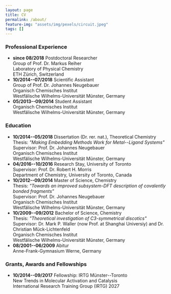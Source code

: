 ```yaml
---
layout: page
title: CV
permalink: /about/
feature-img: "assets/img/pexels/circuit.jpeg"
tags: []
---
```


### Professional Experience
- **since 08/2018** Postdoctoral Researcher  
Group of Prof. Dr. Markus Reiher  
Laboratory of Physical Chemistry  
ETH Zürich, Switzerland  
- **10/2014--07/2018** Scientific Assistant   
Group of Prof. Dr. Johannes Neugebauer    
Organisch Chemisches Institut  
Westfälische Wilhelms-Universität Münster, Germany  
- **05/2013--09/2014** Student Assistant  
Organisch Chemisches Institut  
Westfälische Wilhelms-Universität Münster, Germany  
### Education
- **10/2014--05/2018** Dissertation (Dr. rer. nat.), Theoretical Chemistry  
Thesis: *"Making Embedding Methods Work for Metal--Ligand Systems"*  
Supervisor: Prof. Dr. Johannes Neugebauer  
Organisch Chemisches Institut  
Westfälische Wilhelms-Universität Münster, Germany  
- **04/2016--10/2016** Research Stay, University of Toronto  
Supervisor: Prof. Dr. Robert H. Morris  
Department of Chemistry, University of Toronto, Canada  
- **10/2012--09/2014** Master of Science, Chemistry  
Thesis: *"Towards an improved subsystem-DFT description of covalently bonded fragments"*  
Supervisor: Prof. Dr. Johannes Neugebauer  
Organisch Chemisches Institut  
Westfälische Wilhelms-Universität Münster, Germany  
- **10/2009--09/2012** Bachelor of Science, Chemistry  
Thesis: *"Theoretical investigation of C3-symmetrical discotics"*  
Supervisor: Dr. Mark P. Waller (now Prof. at Shanghai Universiy) and Dr. Christian Mück-Lichtenfeld  
Organisch Chemisches Institut  
Westfälische Wilhelms-Universität Münster, Germany  
- **08/2001--06/2009** Abitur  
Anne-Frank-Gymnasium Werne, Germany
### Grants, Awards and Fellowships
- **10/2014--09/2017** Fellowship: IRTG Münster--Toronto  
New Trends in Molecular Activation and Catalysis  
International Research Training Group (IRTG) 2027
